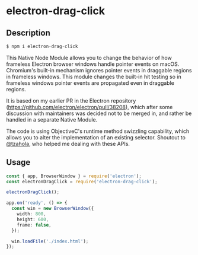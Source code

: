 # electron-drag-click

## Description

```js
$ npm i electron-drag-click
```

This Native Node Module allows you to change the behavior of how frameless
Electron browser windows handle pointer events on macOS. Chromium's built-in
mechanism ignores pointer events in draggable regions in frameless windows.
This module changes the built-in hit testing so in frameless windows pointer
events are propagated even in draggable regions.

It is based on my earlier PR in the Electron repository (https://github.com/electron/electron/pull/38208), which after some discussion with maintainers was decided not to be
merged in, and rather be handled in a separate Native Module.

The code is using ObjectiveC's runtime method swizzling capability, which allows
you to alter the implementation of an existing selector. Shoutout to [@tzahola](https://github.com/tzahola), who helped me dealing with these APIs.

## Usage

``` typescript
const { app, BrowserWindow } = require('electron');
const electronDragClick = require('electron-drag-click');

electronDragClick();

app.on('ready', () => {
  const win = new BrowserWindow({
    width: 800,
    height: 600,
    frame: false,
  });

  win.loadFile('./index.html');
});
```
